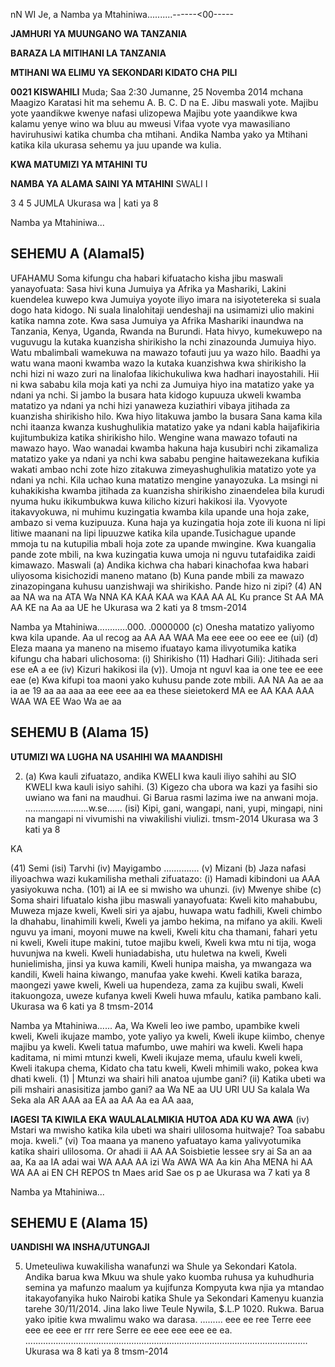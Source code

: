 nN
WI
Je, 
a
Namba ya Mtahiniwa..........------<00-----

**JAMHURI YA MUUNGANO WA TANZANIA**

**BARAZA LA MITIHANI LA TANZANIA**

**MTIHANI WA ELIMU YA SEKONDARI KIDATO CHA PILI**

**0021 KISWAHILI**
Muda; Saa 2:30 Jumanne, 25 Novemba 2014 mchana
Maagizo
Karatasi hit ma sehemu A. B. C. D na E.
Jibu maswali yote.
Majibu yote yaandikwe kwenye nafasi ulizopewa
Majibu yote yaandikwe kwa kalamu yenye wino wa bluu au mweusi
Vifaa vyote vya mawasiliano haviruhusiwi katika chumba cha mtihani.
Andika Namba yako ya Mtihani katika kila ukurasa sehemu ya juu upande wa kulia.

**KWA MATUMIZI YA MTAHINI TU**

**NAMBA YA ALAMA SAINI YA MTAHINI**
SWALI
I
>
3
4
5
JUMLA
Ukurasa wa | kati ya 8

Namba ya Mtahiniwa...

## SEHEMU A (Alamal5)
UFAHAMU
Soma kifungu cha habari kifuatacho kisha jibu maswali yanayofuata:
Sasa hivi kuna Jumuiya ya Afrika ya Mashariki, Lakini kuendelea kuwepo kwa Jumuiya yoyote iliyo imara na isiyotetereka si suala dogo hata kidogo. Ni suala linalohitaji uendeshaji na usimamizi ulio makini katika namna zote. Kwa sasa Jumuiya ya Afrika
Mashariki inaundwa na Tanzania, Kenya, Uganda, Rwanda na Burundi. Hata hivyo,
kumekuwepo na vuguvugu la kutaka kuanzisha shirikisho la nchi zinazounda Jumuiya hiyo. Watu mbalimbali wamekuwa na mawazo tofauti juu ya wazo hilo.
Baadhi ya watu wana maoni kwamba wazo la kutaka kuanzishwa kwa shirikisho la nchi hizi ni wazo zuri na linalofaa likichukuliwa kwa hadhari inayostahili. Hii ni kwa sababu kila moja kati ya nchi za Jumuiya hiyo ina matatizo yake ya ndani ya nchi. Si jambo la busara hata kidogo kupuuza ukweli kwamba matatizo ya ndani ya nchi hizi yanaweza kuziathiri vibaya jitihada za kuanzisha shirikisho hilo. Kwa hiyo litakuwa jambo la busara Sana kama kila nchi itaanza kwanza kushughulikia matatizo yake ya ndani kabla haijafikiria kujitumbukiza katika shirikisho hilo.
Wengine wana mawazo tofauti na mawazo hayo. Wao wanadai kwamba hakuna haja kusubiri nchi zikamaliza matatizo yake ya ndani ya nchi kwa sababu pengine haitawezekana kufikia wakati ambao nchi zote hizo zitakuwa zimeyashughulikia matatizo yote ya ndani ya nchi. Kila uchao kuna matatizo mengine yanayozuka. La msingi ni kuhakikisha kwamba jitihada za kuanzisha shirikisho zinaendelea bila kurudi nyuma huku ikikumbukwa kuwa kilicho kizuri hakikosi ila.
Vyovyote itakavyokuwa, ni muhimu kuzingatia kwamba kila upande una hoja zake,
ambazo si vema kuzipuuza. Kuna haja ya kuzingatia hoja zote ili kuona ni lipi litiwe maanani na lipi lipuuzwe katika kila upande.Tusichague upande mmoja tu na kutupilia mbali hoja zote za upande mwingine. Kwa kuangalia pande zote mbili, na kwa kuzingatia kuwa umoja ni nguvu tutafaidika zaidi kimawazo.
Maswali
(a) Andika kichwa cha habari kinachofaa kwa habari uliyosoma kisichozidi maneno matano
(b) Kuna pande mbili za mawazo zinazopingana kuhusu uanzishwaji wa shirikisho.
Pande hizo ni zipi?
(4) AN aa NA wa na ATA Wa NNA KA KAA KAA wa KAA AA AL
Ku prance St AA MA AA KE na Aa aa UE he
Ukurasa wa 2 kati ya 8
tmsm-2014

Namba ya Mtahiniwa............000. .0000000
(c) Onesha matatizo yaliyomo kwa kila upande.
Aa ul recog aa AA AA WAA Ma eee eee oo eee ee
(ui)
(d) Eleza maana ya maneno na misemo ifuatayo kama ilivyotumika katika kifungu cha habari ulichosoma:
(i) Shirikisho
(11) Hadhari
Gili): Jitihada seri ese eA a ee
(iv) Kizuri hakikosi ila
(v)). Umoja nt nguvl kaa ia one tee ee eee eae
(e) Kwa kifupi toa maoni yako kuhusu pande zote mbili.
AA NA Aa ae aa ia ae 19 aa aa aaa aa eee eee aa ea these sieietokerd
MA ee AA KAA AAA WAA WA EE Wao Wa ae aa

## SEHEMU B (Alama 15)

**UTUMIZI WA LUGHA NA USAHIHI WA MAANDISHI**

2. (a) Kwa kauli zifuatazo, andika KWELI kwa kauli iliyo sahihi au SIO KWELI kwa kauli isiyo sahihi.
(3) Kigezo cha ubora wa kazi ya fasihi sio uwiano wa fani na maudhui.
Gi Barua rasmi lazima iwe na anwani moja. .........................w.se......
(isi) Kipi, gani, wangapi, nani, yupi, mingapi, nini na mangapi ni vivumishi na viwakilishi viulizi.
tmsm-2014 Ukurasa wa 3 kati ya 8

KA

(41) Semi
(isi) Tarvhi
(iv) Mayigambo ..............
(v) Mizani
(b) Jaza nafasi iliyoachwa wazi kukamilisha methali zifuatazo:
(i) Hamadi kibindoni ua AAA yasiyokuwa ncha.
(101) ai IA ee si mwisho wa uhunzi.
(iv) Mwenye shibe
(c) Soma shairi lifuatalo kisha jibu maswali yanayofuata:
Kweli kito mahabubu, Muweza mjaze kweli,
Kweli siri ya ajabu, huwapa watu fadhili,
Kweli chimbo la dhahabu, linahimili kweli,
Kweli ya jambo hekima, na mifano ya akili.
Kweli nguvu ya imani, moyoni muwe na kweli,
Kweli kitu cha thamani, fahari yetu ni kweli,
Kweli itupe makini, tutoe majibu kweli,
Kweli kwa mtu ni tija, woga huvunjwa na kweli.
Kweli huniadabisha, utu huletwa na kweli,
Kweli hunielimisha, jinsi ya kuwa kamili,
Kweli hunipa maisha, ya mwangaza wa kandili,
Kweli haina kiwango, manufaa yake kwehi.
Kweli katika baraza, maongezi yawe kweli,
Kweli ua hupendeza, zama za kujibu swali,
Kweli itakuongoza, uweze kufanya kweli
Kweli huwa mfaulu, katika pambano kali.
Ukurasa wa 6 kati ya 8
tmsm-2014

Namba ya Mtahiniwa...... Aa, Wa
Kweli leo iwe pambo, upambike kweli kweli,
Kweli ikujaze mambo, yote yaliyo ya kweli,
Kweli ikupe kiimbo, chenye majibu ya kweli.
Kweli tatua mafumbo, uwe mahiri wa kweli.
Kweli hapa kaditama, ni mimi mtunzi kweli,
Kweli ikujaze mema, ufaulu kweli kweli,
Kweli itakupa chema, Kidato cha tatu kweli,
Kweli mhimili wako, pokea kwa dhati kweli.
(1) | Mtunzi wa shairi hili anatoa ujumbe gani?
(ii) Katika ubeti wa pili mshairi anasisitiza jambo gani?
aa Wa NE aa UU URI UU Sa kalala Wa Seka ala AR AAA aa EA aa AA Aa ea AA aaa,

**IAGESI TA KIWILA EKA WAULALALMIKIA HUTOA ADA KU WA AWA**
(iv) Mstari wa mwisho katika kila ubeti wa shairi ulilosoma huitwaje? Toa sababu moja.
kweli.”
(vi) Toa maana ya maneno yafuatayo kama yalivyotumika katika shairi ulilosoma.
Or ahadi ii AA AA Soisbietie lessee sry ai
Sa an aa aa, Ka aa IA adai wai
WA AAA AA izi
Wa AWA WA Aa kin Aha
MENA hi AA WA AA ai EN CH REPOS tn Maes arid Sae os p ae Ukurasa wa 7 kati ya 8

Namba ya Mtahiniwa...

## SEHEMU E (Alama 15)

**UANDISHI WA INSHA/UTUNGAJI**

5. Umeteuliwa kuwakilisha wanafunzi wa Shule ya Sekondari Katola. Andika barua kwa
Mkuu wa shule yako kuomba ruhusa ya kuhudhuria semina ya mafunzo maalum ya kujifunza
Kompyuta kwa njia ya mtandao itakayofanyika huko Nairobi katika Shule ya Sekondari
Kamenyu kuanzia tarehe 30/11/2014. Jina lako liwe Teule Nywila, $.L.P 1020. Rukwa.
Barua yako ipitie kwa mwalimu wako wa darasa.
......... eee ee ree Terre eee eee ee eee er rrr rere Serre ee eee eee eee ee ea.
................................................................................................................
Ukurasa wa 8 kati ya 8 tmsm-2014